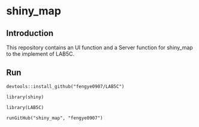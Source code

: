 # shiny_map

## Introduction
This repository contains an UI function and a Server function for shiny_map to the implement of LAB5C.

## Run
    
    devtools::install_github("fengye0907/LAB5C")
    
    library(shiny)
    
    library(LAB5C)
    
    runGitHub("shiny_map", "fengye0907")
